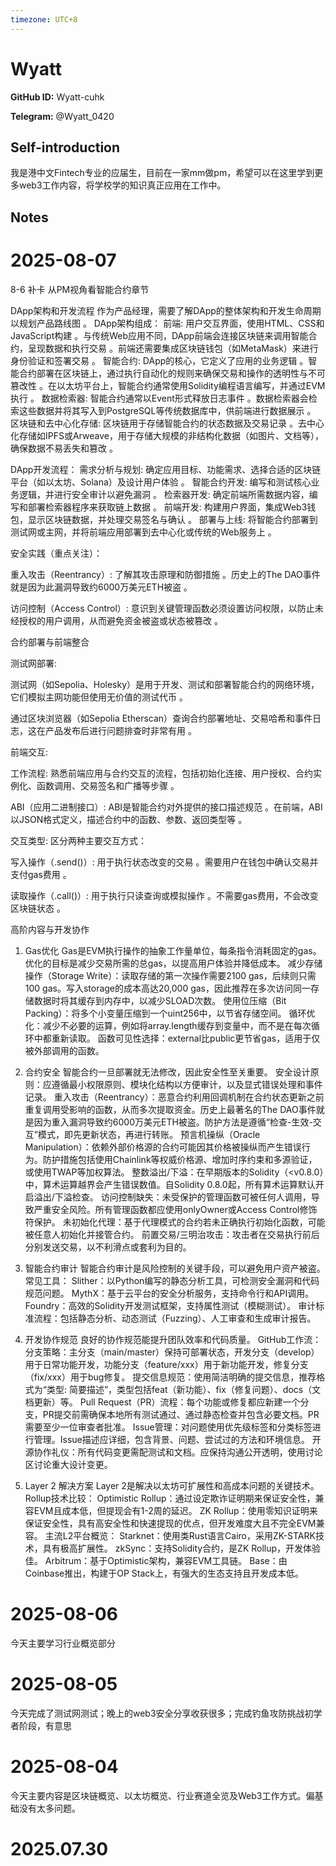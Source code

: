 ```yaml
---
timezone: UTC+8
---
```


# Wyatt

**GitHub ID:** Wyatt-cuhk

**Telegram:** @Wyatt_0420

## Self-introduction

我是港中文Fintech专业的应届生，目前在一家mm做pm，希望可以在这里学到更多web3工作内容，将学校学的知识真正应用在工作中。

## Notes

<!-- Content_START -->
# 2025-08-07

8-6 补卡
从PM视角看智能合约章节

DApp架构和开发流程
作为产品经理，需要了解DApp的整体架构和开发生命周期以规划产品路线图 。
DApp架构组成：
前端: 用户交互界面，使用HTML、CSS和JavaScript构建 。与传统Web应用不同，DApp前端会连接区块链来调用智能合约，呈现数据和执行交易 。前端还需要集成区块链钱包（如MetaMask）来进行身份验证和签署交易 。
智能合约: DApp的核心，它定义了应用的业务逻辑 。智能合约部署在区块链上，通过执行自动化的规则来确保交易和操作的透明性与不可篡改性 。在以太坊平台上，智能合约通常使用Solidity编程语言编写，并通过EVM执行 。
数据检索器: 智能合约通常以Event形式释放日志事件 。数据检索器会检索这些数据并将其写入到PostgreSQL等传统数据库中，供前端进行数据展示 。
区块链和去中心化存储: 区块链用于存储智能合约的状态数据及交易记录 。去中心化存储如IPFS或Arweave，用于存储大规模的非结构化数据（如图片、文档等），确保数据不易丢失和篡改 。

DApp开发流程：
需求分析与规划: 确定应用目标、功能需求、选择合适的区块链平台（如以太坊、Solana）及设计用户体验 。
智能合约开发: 编写和测试核心业务逻辑，并进行安全审计以避免漏洞 。
检索器开发: 确定前端所需数据内容，编写和部署检索器程序来获取链上数据 。
前端开发: 构建用户界面，集成Web3钱包，显示区块链数据，并处理交易签名与确认 。
部署与上线: 将智能合约部署到测试网或主网，并将前端应用部署到去中心化或传统的Web服务上 。


安全实践（重点关注）：

重入攻击（Reentrancy）: 了解其攻击原理和防御措施 。历史上的The DAO事件就是因为此漏洞导致约6000万美元ETH被盗 。

访问控制（Access Control）: 意识到关键管理函数必须设置访问权限，以防止未经授权的用户调用，从而避免资金被盗或状态被篡改 。

合约部署与前端整合

测试网部署:

测试网（如Sepolia、Holesky）是用于开发、测试和部署智能合约的网络环境，它们模拟主网功能但使用无价值的测试代币 。

通过区块浏览器（如Sepolia Etherscan）查询合约部署地址、交易哈希和事件日志，这在产品发布后进行问题排查时非常有用 。

前端交互:

工作流程: 熟悉前端应用与合约交互的流程，包括初始化连接、用户授权、合约实例化、函数调用、交易签名和广播等步骤 。

ABI（应用二进制接口）: ABI是智能合约对外提供的接口描述规范 。在前端，ABI以JSON格式定义，描述合约中的函数、参数、返回类型等 。

交互类型: 区分两种主要交互方式：

写入操作（.send()）: 用于执行状态改变的交易 。需要用户在钱包中确认交易并支付gas费用 。

读取操作（.call()）: 用于执行只读查询或模拟操作 。不需要gas费用，不会改变区块链状态 。

高阶内容与开发协作
1. Gas优化
Gas是EVM执行操作的抽象工作量单位，每条指令消耗固定的gas。优化的目标是减少交易所需的总gas，以提高用户体验并降低成本。
减少存储操作（Storage Write）：读取存储的第一次操作需要2100 gas，后续则只需100 gas。写入storage的成本高达20,000 gas，因此推荐在多次访问同一存储数据时将其缓存到内存中，以减少SLOAD次数。
使用位压缩（Bit Packing）：将多个小变量压缩到一个uint256中，以节省存储空间。
循环优化：减少不必要的运算，例如将array.length缓存到变量中，而不是在每次循环中都重新读取。
函数可见性选择：external比public更节省gas，适用于仅被外部调用的函数。

2. 合约安全
智能合约一旦部署就无法修改，因此安全性至关重要。
安全设计原则：应遵循最小权限原则、模块化结构以方便审计，以及显式错误处理和事件记录。
重入攻击（Reentrancy）：恶意合约利用回调机制在合约状态更新之前重复调用受影响的函数，从而多次提取资金。历史上最著名的The DAO事件就是因为重入漏洞导致约6000万美元ETH被盗。防护方法是遵循“检查-生效-交互”模式，即先更新状态，再进行转账。
预言机操纵（Oracle Manipulation）：依赖外部价格源的合约可能因其价格被操纵而产生错误行为。防护措施包括使用Chainlink等权威价格源、增加时序约束和多源验证，或使用TWAP等加权算法。
整数溢出/下溢：在早期版本的Solidity（<v0.8.0）中，算术运算越界会产生错误数值。自Solidity 0.8.0起，所有算术运算默认开启溢出/下溢检查。
访问控制缺失：未受保护的管理函数可被任何人调用，导致严重安全风险。所有管理函数都应使用onlyOwner或Access Control修饰符保护。
未初始化代理：基于代理模式的合约若未正确执行初始化函数，可能被任意人初始化并接管合约。
前置交易/三明治攻击：攻击者在交易执行前后分别发送交易，以不利滑点或套利为目的。

3. 智能合约审计
智能合约审计是风险控制的关键手段，可以避免用户资产被盗。
常见工具：
Slither：以Python编写的静态分析工具，可检测安全漏洞和代码规范问题。
MythX：基于云平台的安全分析服务，支持命令行和API调用。
Foundry：高效的Solidity开发测试框架，支持属性测试（模糊测试）。
审计标准流程：包括静态分析、动态测试（Fuzzing）、人工审查和生成审计报告。

4. 开发协作规范
良好的协作规范能提升团队效率和代码质量。
GitHub工作流：
分支策略：主分支（main/master）保持可部署状态，开发分支（develop）用于日常功能开发，功能分支（feature/xxx）用于新功能开发，修复分支（fix/xxx）用于bug修复。
提交信息规范：使用简洁明确的提交信息，推荐格式为“类型: 简要描述”，类型包括feat（新功能）、fix（修复问题）、docs（文档更新）等。
Pull Request（PR）流程：每个功能或修复都应新建一个分支，PR提交前需确保本地所有测试通过、通过静态检查并包含必要文档。PR需要至少一位审查者批准。
Issue管理：对问题使用优先级标签和分类标签进行管理。Issue描述应详细，包含背景、问题、尝试过的方法和环境信息。
开源协作礼仪：所有代码变更需配测试和文档。应保持沟通公开透明，使用讨论区讨论重大设计变更。

5. Layer 2 解决方案
Layer 2是解决以太坊可扩展性和高成本问题的关键技术。
Rollup技术比较：
Optimistic Rollup：通过设定欺诈证明期来保证安全性，兼容EVM且成本低，但提现会有1-2周的延迟。
ZK Rollup：使用零知识证明来保证安全性，具有高安全性和快速提现的优点，但开发难度大且不完全EVM兼容。
主流L2平台概览：
Starknet：使用类Rust语言Cairo，采用ZK-STARK技术，具有极高扩展性。
zkSync：支持Solidity合约，是ZK Rollup，开发体验佳。
Arbitrum：基于Optimistic架构，兼容EVM工具链。
Base：由Coinbase推出，构建于OP Stack上，有强大的生态支持且开发成本低。

# 2025-08-06

今天主要学习行业概览部分

# 2025-08-05

今天完成了测试网测试；晚上的web3安全分享收获很多；完成钓鱼攻防挑战初学者阶段，有意思

# 2025-08-04

今天主要内容是区块链概览、以太坊概览、行业赛道全览及Web3工作方式。偏基础没有太多问题。


# 2025.07.30


<!-- Content_END -->
